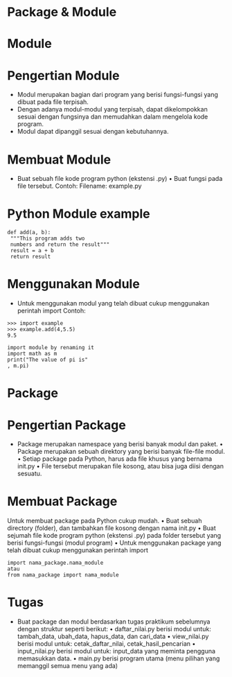 # Package & Module
# Module
# Pengertian Module
- Modul merupakan bagian dari program yang berisi fungsi-fungsi yang dibuat pada file terpisah.
- Dengan adanya modul-modul yang terpisah, dapat dikelompokkan sesuai dengan fungsinya dan memudahkan dalam mengelola kode program.
- Modul dapat dipanggil sesuai dengan kebutuhannya.
# Membuat Module
- Buat sebuah file kode program python (ekstensi .py) • Buat fungsi pada file tersebut. Contoh: Filename: example.py

# Python Module example
```
def add(a, b):
 """This program adds two
 numbers and return the result"""
 result = a + b
 return result
 ```
# Menggunakan Module
- Untuk menggunakan modul yang telah dibuat cukup menggunakan perintah import Contoh:
```
>>> import example
>>> example.add(4,5.5)
9.5

import module by renaming it
import math as m
print("The value of pi is"
, m.pi)
```
# Package
# Pengertian Package
- Package merupakan namespace yang berisi banyak modul dan paket. • Package merupakan sebuah direktory yang berisi banyak file-file modul. • Setiap package pada Python, harus ada file khusus yang bernama init.py • File tersebut merupakan file kosong, atau bisa juga diisi dengan sesuatu.

# Membuat Package
Untuk membuat package pada Python cukup mudah. • Buat sebuah directory (folder), dan tambahkan file kosong dengan nama init.py • Buat sejumah file kode program python (ekstensi .py) pada folder tersebut yang berisi fungsi-fungsi (modul program) • Untuk menggunakan package yang telah dibuat cukup menggunakan perintah import
```
import nama_package.nama_module
atau
from nama_package import nama_module
```
# Tugas
- Buat package dan modul berdasarkan tugas praktikum sebelumnya dengan struktur seperti berikut: • daftar_nilai.py berisi modul untuk: tambah_data, ubah_data, hapus_data, dan cari_data • view_nilai.py berisi modul untuk: cetak_daftar_nilai, cetak_hasil_pencarian • input_nilai.py berisi modul untuk: input_data yang meminta pengguna memasukkan data. • main.py berisi program utama (menu pilihan yang memanggil semua menu yang ada)
